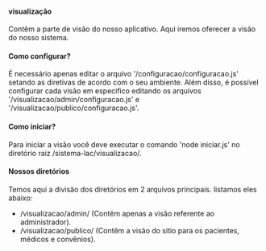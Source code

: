 #### visualização
Contêm a parte de visão do nosso aplicativo. Aqui iremos oferecer a visão do nosso sistema.

#### Como configurar?
É necessário apenas editar o arquivo '/configuracao/configuracao.js' setando as diretivas de acordo com o seu ambiente. 
Além disso, é possível configurar cada visão em especifico editando os arquivos '/visualizacao/admin/configuracao.js' e '/visualizacao/publico/configuracao.js'.

#### Como iniciar?
Para iniciar a visão você deve executar o comando 'node iniciar.js' no diretório raiz /sistema-lac/visualizacao/. 

#### Nossos diretórios
Temos aqui a divisão dos diretórios em 2 arquivos principais. listamos eles abaixo:
* /visualizacao/admin/ (Contêm apenas a visão referente ao administrador).
* /visualizacao/publico/ (Contêm a visão do sitio para os pacientes, médicos e convênios).
